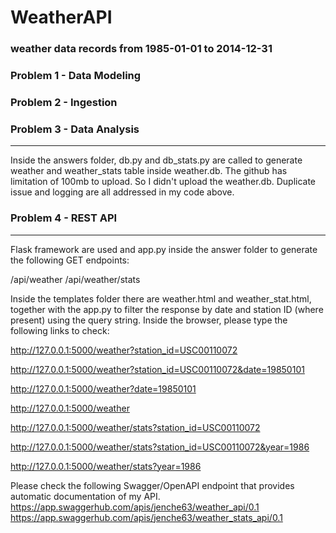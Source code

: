 # WeatherAPI
### weather data records from 1985-01-01 to 2014-12-31
### Problem 1 - Data Modeling
### Problem 2 - Ingestion
### Problem 3 - Data Analysis
-------------------------
Inside the answers folder, db.py and db_stats.py are called to generate weather and weather_stats table inside weather.db. The github has limitation of 100mb to upload. So I didn't upload the weather.db. Duplicate issue and logging are all addressed in my code above.

### Problem 4 - REST API
--------------------
Flask framework are used and app.py inside the answer folder to generate the following GET endpoints:

/api/weather
/api/weather/stats

Inside the templates folder there are weather.html and weather_stat.html, together with the app.py to filter the response by date and station ID (where present) using the query string. Inside the browser, please type the following links to check:

http://127.0.0.1:5000/weather?station_id=USC00110072

http://127.0.0.1:5000/weather?station_id=USC00110072&date=19850101

http://127.0.0.1:5000/weather?date=19850101

http://127.0.0.1:5000/weather

http://127.0.0.1:5000/weather/stats?station_id=USC00110072

http://127.0.0.1:5000/weather/stats?station_id=USC00110072&year=1986

http://127.0.0.1:5000/weather/stats?year=1986

Please check the following Swagger/OpenAPI endpoint that provides automatic documentation of my API.
https://app.swaggerhub.com/apis/jenche63/weather_api/0.1
https://app.swaggerhub.com/apis/jenche63/weather_stats_api/0.1

